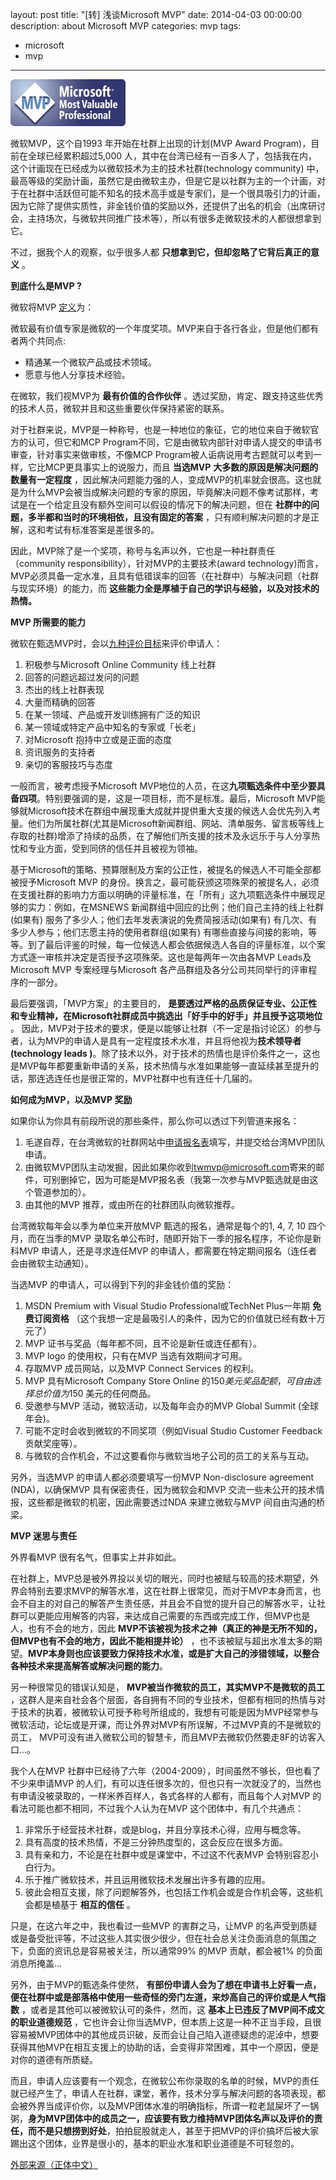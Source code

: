 ﻿layout: post
title: "[转] 浅谈Microsoft MVP"
date: 2014-04-03 00:00:00
description: about Microsoft MVP
categories: mvp
tags:
- microsoft
- mvp
---
![MS MVP Logo](/img/2014-04-03-mvp-001.png)

微软MVP，这个自1993 年开始在社群上出现的计划(MVP Award Program)，目前在全球已经累积超过5,000 人，其中在台湾已经有一百多人了，包括我在内，这个计画现在已经成为以微软技术为主的技术社群(technology community) 中，最高等级的奖励计画，虽然它是由微软主办，但是它是以社群为主的一个计画，对于在社群中活跃​​但可能不知名的技术高手或是专家们，是一个很具吸引力的计画，因为它除了提供实质性，非金钱价值的奖励以外，还提供了出名的机会（出席研讨会，主持场次，与微软共同推广技术等），所以有很多走微软技术的人都很想拿到它。

不过，据我个人的观察，似乎很多人都 **只想拿到它，但却忽略了它背后真正的意义** 。

<!--more-->

 **到底什么是MVP ?**

微软将MVP [定义](http://www.microsoft.com/taiwan/community/mvp-2004-9.aspx)为：

微软最有价值专家是微软的一个年度奖项。MVP来自于各行各业，但是他们都有者两个共同点: 

* 精通某一个微软产品或技术领域。
* 愿意与他人分享技术经验。

在微软，我们视MVP为 **最有价值的合作伙伴** 。透过奖励，肯定、跟支持这些优秀的技术人员，微软并且和这些重要伙伴保持紧密的联系。

对于社群来说，MVP是一种称号，也是一种地位的象征，它的地位来自于微软官方的认可，但它和MCP Program不同，它是由微软内部针对申请人提交的申请书审查，针对事实来做审核，不像MCP Program被人诟病说用考古题就可以考到一样，它比MCP更具事实上的说服力，而且 **当选MVP** **大多数的原因是解决问题的数量有一定程度** ，因此解决问题能力强的人，变成MVP的机率就会很高。这也就是为什么MVP会被当成解决问题的专家的原因，毕竟解决问题不像考试那样，考试是在一个给定且没有额外空间可以假设的情况下的解决问题，但在 **社群中的问题，多半都和当时的环境相依，且没有固定的答案** ，只有顺利解决问题的才是正解，这和考试有标准答案是差很多的。

因此，MVP除了是一个奖项，称号与名声以外，它也是一种社群责任（community responsibility），针对MVP的主要技术(award technology)而言，MVP必须具备一定水准，且具有低错误率的回答（在社群中）与解决问题（社群与现实环境）的能力，而 **这些能力全是厚植于自己的学识与经验，以及对技术的热情。**

**MVP 所需要的能力**

微软在甄选MVP时，会以[九种评价目标](http://www.microsoft.com/taiwan/community/what_is_MVP.aspx)来评价申请人：

1. 积极参与Microsoft Online Community 线上社群
1. 回答的问题远超过发问的问题
1. 杰出的线上社群表现
1. 大量而精确的回答
1. 在某一领域、产品或开发训练拥有广泛的知识
1. 某一领域或特定产品中知名的专家或「长老」
1. 对Microsoft 抱持中立或是正面的态度
1. 资讯服务的支持者
1. 亲切的客服技巧与态度

一般而言，被考虑授予Microsoft MVP地位的人员，在这**九项甄选条件中至少要具备四项**。特别要强调的是，这是一项目标，而不是标准。最后，Microsoft MVP能够就Microsoft技术在群组中展现重大成就并提供重大支援的候选人会优先列入考量。他们为所属社群(尤其是Microsoft新闻群组、网站、清单服务、留言板等线上存取的社群)增添了持续的品质，在了解他们所支援的技术及永远乐于与人分享热忱和专业方面，受到同侪的信任并且被视为领袖。

基于Microsoft的策略、预算限制及方案的公正性，被提名的候选人不可能全部都被授予Microsoft MVP 的身份。换言之，最可能获颁这项殊荣的被提名人，必须在支援社群的影响力方面以明确的评量标准，在「所有」这九项甄选条件中展现足够的实力：例如，在MSNEWS 新闻群组中回应的比例；他们自己主持的线上社群(如果有) 服务了多少人；他们去年发表演说的免费简报活动(如果有) 有几次、有多少人参与；他们志愿主持的使用者群组(如果有) 有哪些直接与间接的影响，等等。到了最后评鉴的时候，每一位候选人都会依据候选人各自的评量标准，以个案方式逐一审核并决定是否授予这项殊荣。这也是每两年一次由各MVP Leads及Microsoft MVP 专案经理与Microsoft 各产品群组及各分公司共同举行的评审程序的一部分。

最后要强调，「MVP方案」的主要目的， **是要透过严格的品质保证专业、公正性和专业精神，在Microsoft社群成员中挑选出「好手中的好手」并且授予这项地位** 。 因此，MVP对于技术的要求，便是以能够让社群（不一定是指讨论区）的参与者，认为MVP的申请人是具有一定程度技术水准，并且将他视为**技术领导者(technology leads )**。除了 ​​技术以外，对于技术的热情也是评价条件之一，这也是MVP每年都要重新申请的关系，技术热情与水准如果能够一直延续甚至提升的话，那连选连任也是很正常的，MVP社群中也有连任十几届的。

 **如何成为MVP，以及MVP 奖励**

如果你认为你具有前段所说的那些条件，那么你可以透过下列管道来报名：

1. 毛遂自荐，在台湾微软的社群网站中[申请报名表](http://www.microsoft.com/taiwan/community/mvp-2004-9.aspx)填写，并提交给台湾MVP团队申请。
1. 由微软MVP团队主动发掘，因此如果你收到[twmvp@microsoft.com](mailto:twmvp@microsoft.com)寄来的邮件，可别删掉它，因为可能是MVP报名表（我第一次参与MVP甄选就是由这个管道参加的）。
1. 由其他的MVP 推荐，或由所在的社群团队向微软推荐。

台湾微软每年会以季为单位来开放MVP 甄选的报名，通常是每个的1, 4, 7, 10 四个月，而在当季的MVP 录取名单公布时，随即开始下一季的报名程序，不论你是新科MVP 申请人，还是寻求连任MVP 的申请人，都需要在特定期间报名（连任者会由微软主动通知）。

当选MVP 的申请人，可以得到下列的非金钱价值的奖励：

1. MSDN Premium with Visual Studio Professional或TechNet Plus一年期 **免费订阅资格** （这个我想一定是最吸引人的条件，因为它的价值就已经有数十万元了）
1. MVP 证书与奖品（每年都不同，且不论是新任或连任都有）。
1. MVP logo 的使用权，只有在MVP 当选有效期间才可用。
1. 存取MVP 成员网站，以及MVP Connect Services 的权利。
1. MVP 具有Microsoft Company Store Online 的$150 美元奖品配额，可自由选择总价值为$150 美元的任何商品。
1. 受邀参与MVP 活动，微软活动，以及每年会办的MVP Global Summit (全球年会)。
1. 可能不定时会收到微软的不同奖项（例如Visual Studio Customer Feedback 贡献奖座等）。
1. 与微软的合作机会，不过这要看你与微软当地子公司的员工的关系与互动。

另外，当选MVP 的申请人都必须要填写一份MVP Non-disclosure agreement (NDA)，以确保MVP 具有保密责任，因为微软会和MVP 交流一些未公开的技术情报，这些都是微软的机密，因此需要透过NDA 来建立微软与MVP 间自由沟通的桥梁。

 **MVP 迷思与责任**

外界看MVP 很有名气，但事实上并非如此。

在社群上，MVP总是被外界投以关切的眼光，同时也被赋与较高的技术期望，外界会特别去要求MVP的解答水准，这在社群上很常见，而对于MVP本身而言，也会不自主的对自己的解答产生责任感，并且会不自觉的提升自己的解答水平，让社群可以更能应用解答的内容，来达成自己需要的东西或完成工作，但MVP也是人，也有不会的地方，因此 **MVP不该被视为技术之神（真正的神是无所不知的，但MVP也有不会的地方，因此不能相提并论）** ，也不该被赋与超出水准太多的期望。**MVP本身则也应该要致力保持技术水准，或是扩大自己的涉猎领域，以整合各种技术来提高解答或解决问题的能力**。

另一种很常见的错误认知是， **MVP被当作微软的员工，其实MVP不是微软的员工** ，这群人是来自社会各个层面，各自拥有不同的专业技术，但都有相同的热情与对于技术的执着，被微软认可授予称号所组成的，我想有可能是因为MVP经常参与微软活动，论坛或是开课，而让外界对MVP有所误解，不过MVP真的不是微软的员工， MVP可没有进入微软公司的智慧卡，而且MVP去微软仍然要走8F的访客入口...。

我个人在MVP 社群中已经待了六年（2004-2009），时间虽然不够长，但也看了不少来申请MVP 的人们，有可以连任很多次的，但也只有一次就没了的，当然也有申请没被录取的，一样米养百样人，各式各样的人都有，而且每个人对MVP 的看法可能也都不相同，不过我个人认为在MVP 这个团体中，有几个共通点：

1. 非常乐于经营技术社群，或是blog，并且分享技术心得，应用与概念等。
1. 具有高度的技术热情，不是三分钟热度型的，这会反应在很多方面。
1. 具有亲和力，不论是在社群中或是课堂中，不过这不代表MVP 会特别容忍小白行为。
1. 乐于推广微软技术，并且运用微软技术发展出许多有趣的应用。
1. 彼此会相互支援，除了问题解答外，也包括工作机会或是合作机会等，这些机会都是植基于 **相互的信任** 。

只是，在这六年之中，我也看过一些MVP 的害群之马，让MVP 的名声受到质疑或是备受批评等，不过这些人其实很少很少，但在社会总关注负面消息的氛围之下，负面的资讯总是容易被关注，所以通常99% 的MVP 贡献，都会被1% 的负面消息所掩盖...

另外，由于MVP的甄选条件使然， **有部份申请人会为了想在申请书上好看一点，便在社群中或是部落格中使用一些奇怪的旁门左道，来炒高自己的评价或是人气指数** ，或者是其他可以被微软认可的条件，然而，这 **基本上已违反了MVP间不成文的职业道德规范** ，它也许会让你当选MVP，但本质上这是一种不正当手段，且很容易被MVP团体中的其他成员识破，反而会让自己陷入道德疑虑的泥淖中，想要获得其他MVP在相互支援上的协助的话，会变得非常困难，其中一个原因，便是对你的道德有所质疑。

而且，申请人应该要有一个观念，在微软公布你录取的名单的时候，MVP的责任就已经产生了，申请人在社群，课堂，著作，技术分享与解决问题的各项表现，都会被外界当成评价你，以及MVP团体水准的明确指标，所谓一粒老鼠屎坏了一锅粥，**身为MVP团体中的成员之一，应该要有致力维持MVP团体名声以及评价的责任，而不是只想捞到好处**，拍拍屁股就走人，甚至于把MVP的评价搞坏后被大家踢出这个团体，业界是很小的，基本的职业水准和职业道德是不可轻忽的。

[外部来源（正体中文）](http://www.dotblogs.com.tw/regionbbs/archive/2009/05/03/mvp.aspx)
